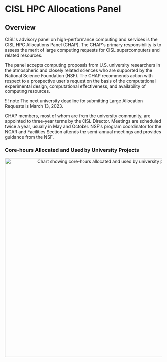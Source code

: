 # CISL HPC Allocations Panel

## Overview
CISL's advisory panel on high-performance computing and services is the
CISL HPC Allocations Panel (CHAP). The CHAP's primary responsibility is
to assess the merit of large computing requests for CISL supercomputers
and related resources.

The panel accepts computing proposals from U.S. university researchers
in the atmospheric and closely related sciences who are supported by the
National Science Foundation (NSF). The CHAP recommends action with
respect to a prospective user's request on the basis of the
computational experimental design, computational effectiveness, and
availability of computing resources.

!!! note
    The next university deadline for submitting Large Allocation Requests is March 13, 2023.

CHAP members, most of whom are from the university community, are
appointed to three-year terms by the CISL Director. Meetings are
scheduled twice a year, usually in May and October. NSF's program
coordinator for the NCAR and Facilities Section attends the semi-annual
meetings and provides guidance from the NSF.

### Core-hours Allocated and Used by University Projects

<p style="text-align: center;">
  <span class="confluence-embedded-file-wrapper confluence-embedded-manual-size">
    <img class="confluence-embedded-image confluence-content-image-border" draggable="false" alt="Chart showing core-hours allocated and used by university projects" width="640" src="https://kb.ucar.edu/download/attachments/embedded-page/RC/CISL%20HPC%20Allocations%20Panel/Univ%20project%20activity%20to%202021.png?api=v2">
  </span>
</p>
